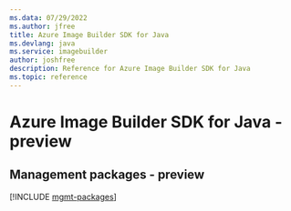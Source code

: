 ```yaml
---
ms.data: 07/29/2022
ms.author: jfree
title: Azure Image Builder SDK for Java
ms.devlang: java
ms.service: imagebuilder
author: joshfree
description: Reference for Azure Image Builder SDK for Java
ms.topic: reference
---
```

# Azure Image Builder SDK for Java - preview

## Management packages - preview
[!INCLUDE [mgmt-packages](image-builder-mgmt-index.md)]